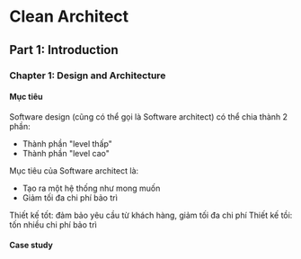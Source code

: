 # Clean Architect

## Part 1: Introduction
### Chapter 1: Design and Architecture

#### Mục tiêu 

Software design (cũng có thể gọi là Software architect) có thể chia thành 2 phần:
- Thành phần "level thấp"
- Thành phần "level cao"

Mục tiêu của Software architect là:
- Tạo ra một hệ thống như mong muốn
- Giảm tối đa chi phí bảo trì

Thiết kế tốt: đảm bảo yêu cầu từ khách hàng, giảm tối đa chi phí
Thiết kế tồi: tốn nhiều chi phí bảo trì

#### Case study